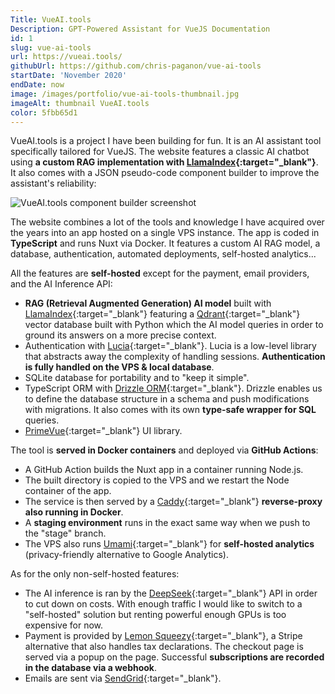 ```yaml
---
Title: VueAI.tools
Description: GPT-Powered Assistant for VueJS Documentation
id: 1
slug: vue-ai-tools
url: https://vueai.tools/
githubUrl: https://github.com/chris-paganon/vue-ai-tools
startDate: 'November 2020'
endDate: now
image: /images/portfolio/vue-ai-tools-thumbnail.jpg
imageAlt: thumbnail VueAI.tools
color: 5fbb65d1
---
```


VueAI.tools is a project I have been building for fun. It is an AI assistant tool specifically tailored for VueJS. The website features a classic AI chatbot using **a custom RAG implementation with [LlamaIndex](https://www.llamaindex.ai/){:target="\_blank"}**. It also comes with a JSON pseudo-code component builder to improve the assistant's reliability:

![VueAI.tools component builder screenshot](/images/portfolio/component-builder-screenshot.png)

The website combines a lot of the tools and knowledge I have acquired over the years into an app hosted on a single VPS instance. The app is coded in **TypeScript** and runs Nuxt via Docker. It features a custom AI RAG model, a database, authentication, automated deployments, self-hosted analytics...

All the features are **self-hosted** except for the payment, email providers, and the AI Inference API:

- **RAG (Retrieval Augmented Generation) AI model** built with [LlamaIndex](https://www.llamaindex.ai/){:target="\_blank"} featuring a [Qdrant](https://qdrant.tech/){:target="\_blank"} vector database built with Python which the AI model queries in order to ground its answers on a more precise context.
- Authentication with [Lucia](https://lucia-auth.com/){:target="\_blank"}. Lucia is a low-level library that abstracts away the complexity of handling sessions. **Authentication is fully handled on the VPS & local database**.
- SQLite database for portability and to "keep it simple".
- TypeScript ORM with [Drizzle ORM](https://orm.drizzle.team/){:target="\_blank"}. Drizzle enables us to define the database structure in a schema and push modifications with migrations. It also comes with its own **type-safe wrapper for SQL** queries.
- [PrimeVue](https://primevue.org/){:target="\_blank"} UI library.

The tool is **served in Docker containers** and deployed via **GitHub Actions**:

- A GitHub Action builds the Nuxt app in a container running Node.js.
- The built directory is copied to the VPS and we restart the Node container of the app.
- The service is then served by a [Caddy](https://caddyserver.com/){:target="\_blank"} **reverse-proxy also running in Docker**.
- A **staging environment** runs in the exact same way when we push to the "stage" branch.
- The VPS also runs [Umami](https://umami.is/){:target="\_blank"} for **self-hosted analytics** (privacy-friendly alternative to Google Analytics).

As for the only non-self-hosted features:

- The AI inference is ran by the [DeepSeek](https://www.deepseek.com/){:target="\_blank"} API in order to cut down on costs. With enough traffic I would like to switch to a "self-hosted" solution but renting powerful enough GPUs is too expensive for now.
- Payment is provided by [Lemon Squeezy](https://www.lemonsqueezy.com/){:target="\_blank"}, a Stripe alternative that also handles tax declarations. The checkout page is served via a popup on the page. Successful **subscriptions are recorded in the database via a webhook**.
- Emails are sent via [SendGrid](https://sendgrid.com/en-us){:target="\_blank"}.

